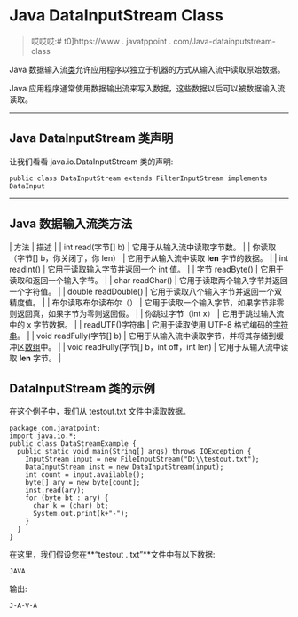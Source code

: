 # Java DataInputStream Class

> 哎哎哎:# t0]https://www . javatppoint . com/Java-datainputstream-class

Java 数据输入流[类](object-and-class-in-java)允许应用程序以独立于机器的方式从输入流中读取原始数据。

Java 应用程序通常使用数据输出流来写入数据，这些数据以后可以被数据输入流读取。

* * *

## Java DataInputStream 类声明

让我们看看 java.io.DataInputStream 类的声明:

```
public class DataInputStream extends FilterInputStream implements DataInput

```

* * *

## Java 数据输入流类方法

| 方法 | 描述 |
| int read(字节[] b) | 它用于从输入流中读取字节数。 |
| 你读取（字节[] b，你关闭了，你 len） | 它用于从输入流中读取 **len** 字节的数据。 |
| int readInt() | 它用于读取输入字节并返回一个 int 值。 |
| 字节 readByte() | 它用于读取和返回一个输入字节。 |
| char readChar() | 它用于读取两个输入字节并返回一个字符值。 |
| double readDouble() | 它用于读取八个输入字节并返回一个双精度值。 |
| 布尔读取布尔读布尔（） | 它用于读取一个输入字节，如果字节非零则返回真，如果字节为零则返回假。 |
| 你跳过字节（int x） | 它用于跳过输入流中的 x 字节数据。 |
| readUTF()字符串 | 它用于读取使用 UTF-8 格式编码的[字符串](java-string)。 |
| void readFully(字节[] b) | 它用于从输入流中读取字节，并将其存储到缓冲区[数组](array-in-java)中。 |
| void readFully(字节[] b，int off，int len) | 它用于从输入流中读取 **len** 字节。 |

## DataInputStream 类的示例

在这个例子中，我们从 testout.txt 文件中读取数据。

```
package com.javatpoint;
import java.io.*;  
public class DataStreamExample {
  public static void main(String[] args) throws IOException {
    InputStream input = new FileInputStream("D:\\testout.txt");
    DataInputStream inst = new DataInputStream(input);
    int count = input.available();
    byte[] ary = new byte[count];
    inst.read(ary);
    for (byte bt : ary) {
      char k = (char) bt;
      System.out.print(k+"-");
    }
  }
}

```

在这里，我们假设您在**“testout . txt”**文件中有以下数据:

```
JAVA

```

输出:

```
J-A-V-A

```